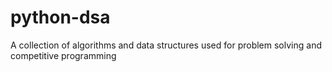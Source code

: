 # python-dsa
A collection of algorithms and data structures used for problem solving and competitive programming
